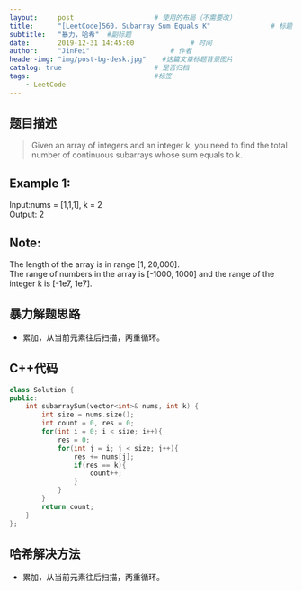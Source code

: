 ```yaml
---
layout:     post                    # 使用的布局（不需要改） 
title:      "[LeetCode]560. Subarray Sum Equals K"               # 标题  
subtitle:   "暴力，哈希"  #副标题 
date:       2019-12-31 14:45:00              # 时间 
author:     "JinFei"                    # 作者 
header-img: "img/post-bg-desk.jpg"    #这篇文章标题背景图片 
catalog: true                       # 是否归档 
tags:                               #标签     
    - LeetCode 
---
```


## 题目描述
> Given an array of integers and an integer k, you need to find the total number of continuous subarrays whose sum equals to k. <br>


## Example 1:
Input:nums = [1,1,1], k = 2 <br>
Output: 2 <br>

## Note:
The length of the array is in range [1, 20,000]. <br>
The range of numbers in the array is [-1000, 1000] and the range of the integer k is [-1e7, 1e7]. <br>

## 暴力解题思路

- 累加，从当前元素往后扫描，两重循环。

## C++代码
```C++
class Solution {
public:
    int subarraySum(vector<int>& nums, int k) {
        int size = nums.size();
        int count = 0, res = 0;
        for(int i = 0; i < size; i++){
            res = 0;
            for(int j = i; j < size; j++){
                res += nums[j];
                if(res == k){
                    count++;
                }
            }
        }
        return count;
    }
};
```


## 哈希解决方法

- 累加，从当前元素往后扫描，两重循环。
